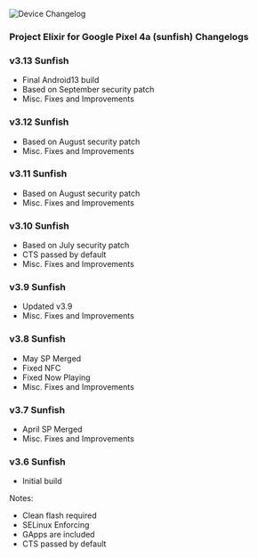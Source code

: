 ![Device Changelog](https://i.imgur.com/C0Wcdr5.png)
### Project Elixir for Google Pixel 4a (sunfish) Changelogs

### v3.13 Sunfish
- Final Android13 build
- Based on September security patch
- Misc. Fixes and Improvements

### v3.12 Sunfish
- Based on August security patch
- Misc. Fixes and Improvements

### v3.11 Sunfish
- Based on August security patch
- Misc. Fixes and Improvements

### v3.10 Sunfish
- Based on July security patch
- CTS passed by default
- Misc. Fixes and Improvements

### v3.9 Sunfish
- Updated v3.9
- Misc. Fixes and Improvements

### v3.8 Sunfish
- May SP Merged
- Fixed NFC
- Fixed Now Playing 
- Misc. Fixes and Improvements

### v3.7 Sunfish
- April SP Merged
- Misc. Fixes and Improvements

### v3.6 Sunfish
- Initial build

Notes:
- Clean flash required
- SELinux Enforcing
- GApps are included
- CTS passed by default
